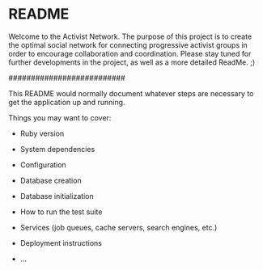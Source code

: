 # README


Welcome to the Activist Network. 
The purpose of this project is to create the optimal social network for connecting progressive activist groups in order to encourage collaboration and coordination.
Please stay tuned for further developments in the project, as well as a more detailed ReadMe. ;)











##########################

This README would normally document whatever steps are necessary to get the
application up and running.

Things you may want to cover:

* Ruby version

* System dependencies

* Configuration

* Database creation

* Database initialization

* How to run the test suite

* Services (job queues, cache servers, search engines, etc.)

* Deployment instructions

* ...
